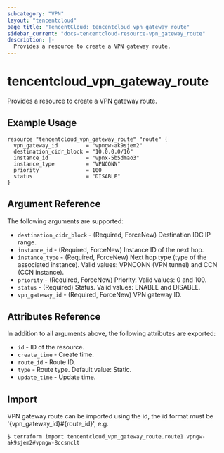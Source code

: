 ```yaml
---
subcategory: "VPN"
layout: "tencentcloud"
page_title: "TencentCloud: tencentcloud_vpn_gateway_route"
sidebar_current: "docs-tencentcloud-resource-vpn_gateway_route"
description: |-
  Provides a resource to create a VPN gateway route.
---
```


# tencentcloud_vpn_gateway_route

Provides a resource to create a VPN gateway route.

## Example Usage

```hcl
resource "tencentcloud_vpn_gateway_route" "route" {
  vpn_gateway_id         = "vpngw-ak9sjem2"
  destination_cidr_block = "10.0.0.0/16"
  instance_id            = "vpnx-5b5dmao3"
  instance_type          = "VPNCONN"
  priority               = 100
  status                 = "DISABLE"
}
```

## Argument Reference

The following arguments are supported:

* `destination_cidr_block` - (Required, ForceNew) Destination IDC IP range.
* `instance_id` - (Required, ForceNew) Instance ID of the next hop.
* `instance_type` - (Required, ForceNew) Next hop type (type of the associated instance). Valid values: VPNCONN (VPN tunnel) and CCN (CCN instance).
* `priority` - (Required, ForceNew) Priority. Valid values: 0 and 100.
* `status` - (Required) Status. Valid values: ENABLE and DISABLE.
* `vpn_gateway_id` - (Required, ForceNew) VPN gateway ID.

## Attributes Reference

In addition to all arguments above, the following attributes are exported:

* `id` - ID of the resource.
* `create_time` - Create time.
* `route_id` - Route ID.
* `type` - Route type. Default value: Static.
* `update_time` - Update time.


## Import

VPN gateway route can be imported using the id, the id format must be '{vpn_gateway_id}#{route_id}', e.g.

```
$ terraform import tencentcloud_vpn_gateway_route.route1 vpngw-ak9sjem2#vpngw-8ccsnclt
```

